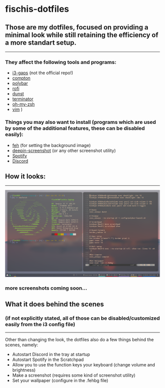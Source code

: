 # fischis-dotfiles
## Those are my dotfiles, focused on providing a minimal look while still retaining the efficiency of a more standart setup.
---
### They affect the following tools and programs:
- [i3-gaps](https://github.com/resloved/i3) (not the official repo!)
- [compton](https://github.com/chjj/compton)
- [polybar](https://polybar.github.io/)
- [rofi](https://github.com/davatorium/rofi)
- [dunst](https://dunst-project.org/)
- [terminator](https://gnometerminator.blogspot.com/)
- [oh-my-zsh](https://ohmyz.sh/)
- [vim](https://www.vim.org/)
)
### Things you may also want to install (programs which are used by some of the additional features, these can be disabled easily):
- [feh](https://feh.finalrewind.org/) (for setting the background image)
- [deepin-screenshot](https://www.deepin.org/en/original/deepin-screenshot/) (or any other screenshot utility)
- [Spotify](https://www.spotify.com)
- [Discord](https://discordapp.com/)

## How it looks:
---
![Image of the Desktop with two Terminals open](https://github.com/Fisch03/fischis-dotfiles/blob/master/looks.png)
### more screenshots coming soon...

## What it does behind the scenes
### (if not explicitly stated, all of those can be disabled/customized easily from the i3 config file)
---
Other than changing the look, the dotfiles also do a few things behind the scenes, namely:
- Autostart Discord in the tray at startup
- Autostart Spotify in the Scratchpad
- Allow you to use the function keys your keyboard (change volume and brightness)
- Make a screenshot (requires some kind of screenshot utility)
- Set your wallpaper (configure in the .fehbg file)
